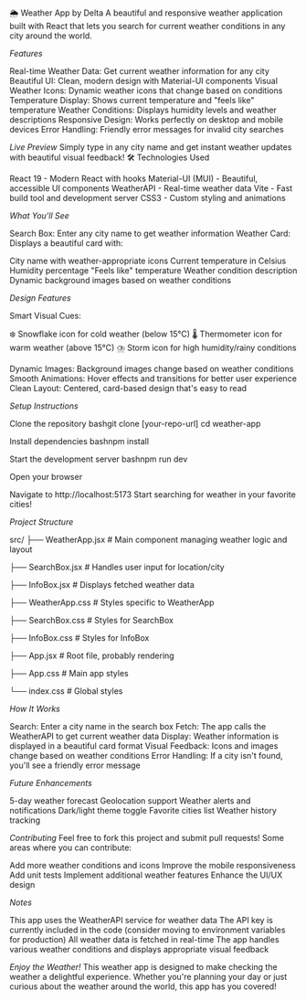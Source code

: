 🌦️ Weather App by Delta
A beautiful and responsive weather application built with React that lets you search for current weather conditions in any city around the world.

*Features*

Real-time Weather Data: Get current weather information for any city
Beautiful UI: Clean, modern design with Material-UI components
Visual Weather Icons: Dynamic weather icons that change based on conditions
Temperature Display: Shows current temperature and "feels like" temperature
Weather Conditions: Displays humidity levels and weather descriptions
Responsive Design: Works perfectly on desktop and mobile devices
Error Handling: Friendly error messages for invalid city searches

*Live Preview*
Simply type in any city name and get instant weather updates with beautiful visual feedback!
🛠️ Technologies Used

React 19 - Modern React with hooks
Material-UI (MUI) - Beautiful, accessible UI components
WeatherAPI - Real-time weather data
Vite - Fast build tool and development server
CSS3 - Custom styling and animations

*What You'll See*

Search Box: Enter any city name to get weather information
Weather Card: Displays a beautiful card with:

City name with weather-appropriate icons
Current temperature in Celsius
Humidity percentage
"Feels like" temperature
Weather condition description
Dynamic background images based on weather conditions



*Design Features*

Smart Visual Cues:

❄️ Snowflake icon for cold weather (below 15°C)
🌡️ Thermometer icon for warm weather (above 15°C)
⛈️ Storm icon for high humidity/rainy conditions


Dynamic Images: Background images change based on weather conditions
Smooth Animations: Hover effects and transitions for better user experience
Clean Layout: Centered, card-based design that's easy to read

*Setup Instructions*

Clone the repository
bashgit clone [your-repo-url]
cd weather-app

Install dependencies
bashnpm install

Start the development server
bashnpm run dev

Open your browser

Navigate to http://localhost:5173
Start searching for weather in your favorite cities!



*Project Structure*

src/
├── WeatherApp.jsx          # Main component managing weather logic and layout

├── SearchBox.jsx           # Handles user input for location/city

├── InfoBox.jsx             # Displays fetched weather data

├── WeatherApp.css          # Styles specific to WeatherApp

├── SearchBox.css           # Styles for SearchBox

├── InfoBox.css             # Styles for InfoBox

├── App.jsx                 # Root file, probably rendering

├── App.css                 # Main app styles

└── index.css               # Global styles


*How It Works*

Search: Enter a city name in the search box
Fetch: The app calls the WeatherAPI to get current weather data
Display: Weather information is displayed in a beautiful card format
Visual Feedback: Icons and images change based on weather conditions
Error Handling: If a city isn't found, you'll see a friendly error message

*Future Enhancements*

 5-day weather forecast
 Geolocation support
 Weather alerts and notifications
 Dark/light theme toggle
 Favorite cities list
 Weather history tracking

*Contributing*
Feel free to fork this project and submit pull requests! Some areas where you can contribute:

Add more weather conditions and icons
Improve the mobile responsiveness
Add unit tests
Implement additional weather features
Enhance the UI/UX design

*Notes*

This app uses the WeatherAPI service for weather data
The API key is currently included in the code (consider moving to environment variables for production)
All weather data is fetched in real-time
The app handles various weather conditions and displays appropriate visual feedback

*Enjoy the Weather!*
This weather app is designed to make checking the weather a delightful experience. Whether you're planning your day or just curious about the weather around the world, this app has you covered!
